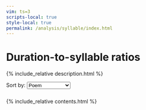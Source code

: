 ```yaml
---
vim: ts=3
scripts-local: true
style-local: true
permalink: /analysis/syllable/index.html
---
```


<h1> Duration-to-syllable ratios </h1>

{% include_relative description.html %}

<style>
div#form {
	margin-bottom: 25px;
}
table th {
	margin-left: 15px;
	text-align: left;
}
table tbody tr td:first-child {
	text-align: right;
}
table td {
	vertical-align: top;
	padding-right: 15px;
	margin-right: 15px;
}

</style>


<div id="form">
	Sort by:
	<select onchange="sortList(this.value)">
		<option value="poem">Poem</option>
		<option value="ratio">Ratio</option>
		<option value="duration">Music duration</option>
		<option value="syllable">Syllable count</option>
		<option value="composer">Composer</option>
		<option value="date">Publication date</option>
		<option value="timesig">Time signature</option>
	</select>
</div>

{% include_relative contents.html %}
